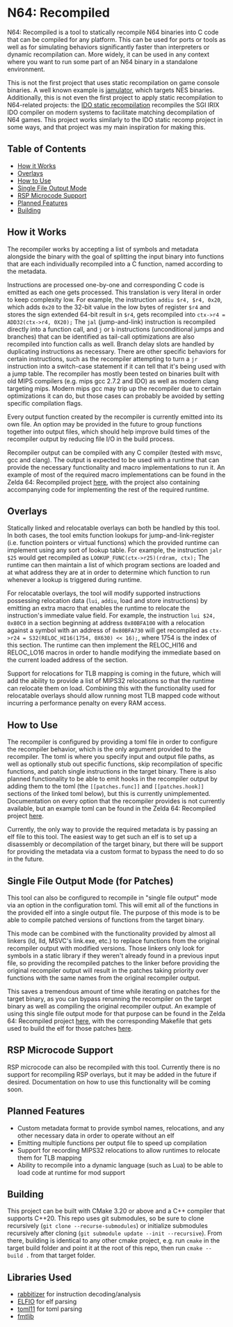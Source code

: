 # N64: Recompiled
N64: Recompiled is a tool to statically recompile N64 binaries into C code that can be compiled for any platform. This can be used for ports or tools as well as for simulating behaviors significantly faster than interpreters or dynamic recompilation can. More widely, it can be used in any context where you want to run some part of an N64 binary in a standalone environment.

This is not the first project that uses static recompilation on game console binaries. A well known example is [jamulator](https://github.com/andrewrk/jamulator), which targets NES binaries. Additionally, this is not even the first project to apply static recompilation to N64-related projects: the [IDO static recompilation](https://github.com/decompals/ido-static-recomp) recompiles the SGI IRIX IDO compiler on modern systems to facilitate matching decompilation of N64 games. This project works similarly to the IDO static recomp project in some ways, and that project was my main inspiration for making this.

## Table of Contents
* [How it Works](#how-it-works)
* [Overlays](#overlays)
* [How to Use](#how-to-use)
* [Single File Output Mode](#single-file-output-mode-for-patches)
* [RSP Microcode Support](#rsp-microcode-support)
* [Planned Features](#planned-features)
* [Building](#building)

## How it Works
The recompiler works by accepting a list of symbols and metadata alongside the binary with the goal of splitting the input binary into functions that are each individually recompiled into a C function, named according to the metadata.

Instructions are processed one-by-one and corresponding C code is emitted as each one gets processed. This translation is very literal in order to keep complexity low. For example, the instruction `addiu $r4, $r4, 0x20`, which adds `0x20` to the 32-bit value in the low bytes of register `$r4` and stores the sign extended 64-bit result in `$r4`, gets recompiled into `ctx->r4 = ADD32(ctx->r4, 0X20);` The `jal` (jump-and-link) instruction is recompiled directly into a function call, and `j` or `b` instructions (unconditional jumps and branches) that can be identified as tail-call optimizations are also recompiled into function calls as well. Branch delay slots are handled by duplicating instructions as necessary. There are other specific behaviors for certain instructions, such as the recompiler attempting to turn a `jr` instruction into a switch-case statement if it can tell that it's being used with a jump table. The recompiler has mostly been tested on binaries built with old MIPS compilers (e.g. mips gcc 2.7.2 and IDO) as well as modern clang targeting mips. Modern mips gcc may trip up the recompiler due to certain optimizations it can do, but those cases can probably be avoided by setting specific compilation flags.

Every output function created by the recompiler is currently emitted into its own file. An option may be provided in the future to group functions together into output files, which should help improve build times of the recompiler output by reducing file I/O in the build process.

Recompiler output can be compiled with any C compiler (tested with msvc, gcc and clang). The output is expected to be used with a runtime that can provide the necessary functionality and macro implementations to run it. An example of most of the required macro implementations can be found in the Zelda 64: Recompiled project [here](https://github.com/Mr-Wiseguy/Zelda64Recomp/blob/dev/include/recomp.h), with the project also containing accompanying code for implementing the rest of the required runtime.

## Overlays
Statically linked and relocatable overlays can both be handled by this tool. In both cases, the tool emits function lookups for jump-and-link-register (i.e. function pointers or virtual functions) which the provided runtime can implement using any sort of lookup table. For example, the instruction `jalr $25` would get recompiled as `LOOKUP_FUNC(ctx->r25)(rdram, ctx);` The runtime can then maintain a list of which program sections are loaded and at what address they are at in order to determine which function to run whenever a lookup is triggered during runtime.

For relocatable overlays, the tool will modify supported instructions possessing relocation data (`lui`, `addiu`, load and store instructions) by emitting an extra macro that enables the runtime to relocate the instruction's immediate value field. For example, the instruction `lui $24, 0x80C0` in a section beginning at address `0x80BFA100` with a relocation against a symbol with an address of `0x80BFA730` will get recompiled as `ctx->r24 = S32(RELOC_HI16(1754, 0X630) << 16);`, where 1754 is the index of this section. The runtime can then implement the RELOC_HI16 and RELOC_LO16 macros in order to handle modifying the immediate based on the current loaded address of the section.

Support for relocations for TLB mapping is coming in the future, which will add the ability to provide a list of MIPS32 relocations so that the runtime can relocate them on load. Combining this with the functionality used for relocatable overlays should allow running most TLB mapped code without incurring a performance penalty on every RAM access.

## How to Use
The recompiler is configured by providing a toml file in order to configure the recompiler behavior, which is the only argument provided to the recompiler. The toml is where you specify input and output file paths, as well as optionally stub out specific functions, skip recompilation of specific functions, and patch single instructions in the target binary. There is also planned functionality to be able to emit hooks in the recompiler output by adding them to the toml (the `[[patches.func]]` and `[[patches.hook]]` sections of the linked toml below), but this is currently unimplemented. Documentation on every option that the recompiler provides is not currently available, but an example toml can be found in the Zelda 64: Recompiled project [here](https://github.com/Mr-Wiseguy/Zelda64Recomp/blob/dev/us.rev1.toml).

Currently, the only way to provide the required metadata is by passing an elf file to this tool. The easiest way to get such an elf is to set up a disassembly or decompilation of the target binary, but there will be support for providing the metadata via a custom format to bypass the need to do so in the future.

## Single File Output Mode (for Patches)
This tool can also be configured to recompile in "single file output" mode via an option in the configuration toml. This will emit all of the functions in the provided elf into a single output file. The purpose of this mode is to be able to compile patched versions of functions from the target binary.

This mode can be combined with the functionality provided by almost all linkers (ld, lld, MSVC's link.exe, etc.) to replace functions from the original recompiler output with modified versions. Those linkers only look for symbols in a static library if they weren't already found in a previous input file, so providing the recompiled patches to the linker before providing the original recompiler output will result in the patches taking priority over functions with the same names from the original recompiler output.

This saves a tremendous amount of time while iterating on patches for the target binary, as you can bypass rerunning the recompiler on the target binary as well as compiling the original recompiler output. An example of using this single file output mode for that purpose can be found in the Zelda 64: Recompiled project [here](https://github.com/Mr-Wiseguy/Zelda64Recomp/blob/dev/patches.toml), with the corresponding Makefile that gets used to build the elf for those patches [here](https://github.com/Mr-Wiseguy/Zelda64Recomp/blob/dev/patches/Makefile).

## RSP Microcode Support
RSP microcode can also be recompiled with this tool. Currently there is no support for recompiling RSP overlays, but it may be added in the future if desired. Documentation on how to use this functionality will be coming soon.

## Planned Features
* Custom metadata format to provide symbol names, relocations, and any other necessary data in order to operate without an elf
* Emitting multiple functions per output file to speed up compilation
* Support for recording MIPS32 relocations to allow runtimes to relocate them for TLB mapping
* Ability to recompile into a dynamic language (such as Lua) to be able to load code at runtime for mod support

## Building
This project can be built with CMake 3.20 or above and a C++ compiler that supports C++20. This repo uses git submodules, so be sure to clone recursively (`git clone --recurse-submodules`) or initialize submodules recursively after cloning (`git submodule update --init --recursive`). From there, building is identical to any other cmake project, e.g. run `cmake` in the target build folder and point it at the root of this repo, then run `cmake --build .` from that target folder.

## Libraries Used
* [rabbitizer](https://github.com/Decompollaborate/rabbitizer) for instruction decoding/analysis
* [ELFIO](https://github.com/serge1/ELFIO) for elf parsing
* [toml11](https://github.com/ToruNiina/toml11) for toml parsing
* [fmtlib](https://github.com/fmtlib/fmt)
